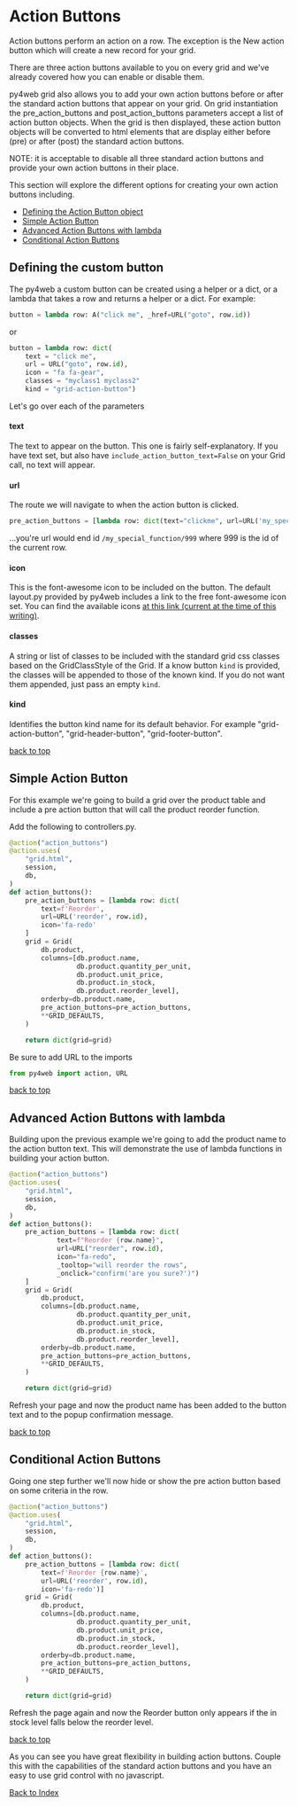 # Action Buttons
Action buttons perform an action on a row. The exception is the New action button which will create a new record for your grid.

There are three action buttons available to you on every grid and we've already covered how you can enable or disable them.

py4web grid also allows you to add your own action buttons before or after the standard action buttons that appear on your grid. On grid instantiation the pre_action_buttons and post_action_buttons parameters accept a list of action button objects. When the grid is then displayed, these action button objects will be converted to html elements that are display either before (pre) or after (post) the standard action buttons.

NOTE: it is acceptable to disable all three standard action buttons and provide your own action buttons in their place.

This section will explore the different options for creating your own action buttons including.

- [Defining the Action Button object](#defining-the-action-button-object)
- [Simple Action Button](#simple-action-button)
- [Advanced Action Buttons with lambda](#advanced-action-buttons-with-lambda)
- [Conditional Action Buttons](#conditional-action-buttons)

## Defining the custom button
The py4web a custom button can be created using a helper or a dict, or a lambda that takes a row and returns a helper or a dict.
For example:

```python
button = lambda row: A("click me", _href=URL("goto", row.id))
```

or 

```python
button = lambda row: dict(
    text = "click me",
    url = URL("goto", row.id),
    icon = "fa fa-gear",
    classes = "myclass1 myclass2"
    kind = "grid-action-button")


```
Let's go over each of the parameters

#### text
The text to appear on the button. This one is fairly self-explanatory. If you have text set, but also have `include_action_button_text=False` on your Grid call, no text will appear.

#### url
The route we will navigate to when the action button is clicked.
```python
pre_action_buttons = [lambda row: dict(text="clickme", url=URL('my_special_function', row.id))]
```
...you're url would end id `/my_special_function/999` where 999 is the id of the current row.

#### icon
This is the font-awesome icon to be included on the button. The default layout.py provided by py4web includes a link to the free font-awesome icon set. You can find the available icons [at this link (current at the time of this writing)](https://fontawesome.com/v5.15/icons?d=gallery&p=2&m=free).

#### classes
A string or list of classes to be included with the standard grid css classes based on the GridClassStyle of the Grid.
If a know button ``kind`` is provided, the classes will be appended to those of the known kind. If you do not want them appended,
just pass an empty ``kind``.

#### kind
Identifies the button kind name for its default behavior. For example "grid-action-button", "grid-header-button", "grid-footer-button".

[back to top](#action-buttons)

## Simple Action Button
For this example we're going to build a grid over the product table and include a pre action button that will call the product reorder function.

Add the following to controllers.py.

```python
@action("action_buttons")
@action.uses(
    "grid.html",
    session,
    db,
)
def action_buttons():
    pre_action_buttons = [lambda row: dict(
        text=f'Reorder',
        url=URL('reorder', row.id),
        icon='fa-redo'
    ]
    grid = Grid(
        db.product,
        columns=[db.product.name,
                 db.product.quantity_per_unit,
                 db.product.unit_price,
                 db.product.in_stock,
                 db.product.reorder_level],
        orderby=db.product.name,
        pre_action_buttons=pre_action_buttons,
        **GRID_DEFAULTS,
    )

    return dict(grid=grid)
```
Be sure to add URL to the imports 
```python
from py4web import action, URL
```

[back to top](#action-buttons)

## Advanced Action Buttons with lambda
Building upon the previous example we're going to add the product name to the action button text. This will demonstrate the use of lambda functions in building your action button.

```python
@action("action_buttons")
@action.uses(
    "grid.html",
    session,
    db,
)
def action_buttons():
    pre_action_buttons = [lambda row: dict(
            text=f"Reorder {row.name}",
            url=URL("reorder", row.id),
            icon="fa-redo",
            _tooltop="will reorder the rows",
            _onclick="confirm('are you sure?')")
    ]
    grid = Grid(
        db.product,
        columns=[db.product.name,
                 db.product.quantity_per_unit,
                 db.product.unit_price,
                 db.product.in_stock,
                 db.product.reorder_level],
        orderby=db.product.name,
        pre_action_buttons=pre_action_buttons,
        **GRID_DEFAULTS,
    )

    return dict(grid=grid)

```

Refresh your page and now the product name has been added to the button text and to the popup confirmation message.

[back to top](#action-buttons)

## Conditional Action Buttons
Going one step further we'll now hide or show the pre action button based on some criteria in the row.
```python
@action("action_buttons")
@action.uses(
    "grid.html",
    session,
    db,
)
def action_buttons():
    pre_action_buttons = [lambda row: dict(
        text=f'Reorder {row.name}',
        url=URL('reorder', row.id),
        icon='fa-redo')]
    grid = Grid(
        db.product,
        columns=[db.product.name,
                 db.product.quantity_per_unit,
                 db.product.unit_price,
                 db.product.in_stock,
                 db.product.reorder_level],
        orderby=db.product.name,
        pre_action_buttons=pre_action_buttons,
        **GRID_DEFAULTS,
    )

    return dict(grid=grid)

```
Refresh the page again and now the Reorder button only appears if the in stock level falls below the reorder level.

[back to top](#action-buttons)

As you can see you have great flexibility in building action buttons. Couple this with the capabilities of the standard action buttons and you have an easy to use grid control with no javascript.


[Back to Index](../README.md)
